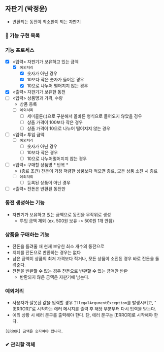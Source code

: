 ## 자판기 (박정윤) 
- 반환되는 동전이 최소한이 되는 자판기

### 🚩 기능 구현 목록 

### 기능 프로세스
- [x] <입력> 자판기가 보유하고 있는 금액
  - [x] `예외처리`
    - [x] 숫자가 아닌 경우
    - [x] 10보다 작은 숫자가 들어온 경우
    - [x] 10으로 나누어 떨어지지 않는 경우
- [x] <출력> 자판기가 보유한 동전
- [ ] <입력> 상품명과 가격, 수량 
  - 상품 등록  
  - [ ] `예외처리`
    - [ ] 세미콜론(;)으로 구분해서 올바른 형식으로 들어오지 않았을 경우
    - [ ] 상품 가격이 100보다 작은 경우
    - [ ] 상품 가격이 10으로 나누어 떨어지지 않는 경우
- [ ] <입력> 투입 금액
  - [ ] `예외처리`
    - [ ] 숫자가 아닌 경우
    - [ ] 10보다 작은 경우
    - [ ] 10으로 나누어떨어지지 않는 경우
- [ ] <입력> 구매할 상품명 * 반복 *
  - (종료 조건) 잔돈이 가장 저렴한 상품보다 적으면 종료, 모든 상품 소진 시 종료
  - [ ] `예외처리`
    - [ ] 등록된 상품이 아닌 경우
- [ ] <출력> 잔돈은 반환된 동전만

### 동전 생성하는 기능
- 자판기가 보유하고 있는 금액으로 동전을 무작위로 생성
  - 투입 금액 제외 (ex. 500원 보유 -> 500원 1개 안됨)

### 상품을 구매하는 기능
- 잔돈을 돌려줄 때 현재 보유한 최소 개수의 동전으로
- 지폐를 잔돈으로 반환하는 경우는 없다
- 남은 금액이 상품의 최저 가격보다 적거나, 모든 상품이 소진된 경우 바로 잔돈을 돌려준다.
- 잔돈을 반환할 수 없는 경우 잔돈으로 반환할 수 있는 금액만 반환
  - 반환되지 않은 금액은 자판기에 남는다.

### 예외처리
- 사용자가 잘못된 값을 입력할 경우 `IllegalArgumentException`를 발생시키고, "[ERROR]"로 시작하는 에러 메시지를 출력 후 해당 부분부터 다시 입력을 받는다.
- 예외 상황 시 에러 문구를 출력해야 한다. 단, 에러 문구는 [ERROR]로 시작해야 한다.
```
[ERROR] 금액은 숫자여야 합니다.
```

### ✔ 관리할 객체
